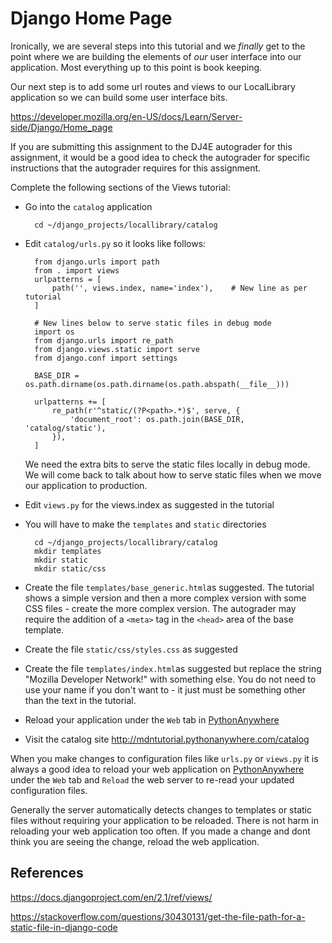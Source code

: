 Django Home Page
================

Ironically, we are several steps into this tutorial and we *finally* get
to the point where we are building the elements of *our* user interface into
our application.  Most everything up to this point is book keeping.

Our next step is to add some url routes and views to
our LocalLibrary application so we can build some user interface bits.

https://developer.mozilla.org/en-US/docs/Learn/Server-side/Django/Home_page

If you are submitting this assignment to the DJ4E autograder 
for this assignment,
it would be a good idea to check the autograder for specific instructions that
the autograder requires for this assignment.

Complete the following sections of the Views tutorial:

* Go into the `catalog` application

        cd ~/django_projects/locallibrary/catalog

* Edit `catalog/urls.py` so it looks like follows:

        from django.urls import path
        from . import views
        urlpatterns = [
            path('', views.index, name='index'),    # New line as per tutorial
        ]

        # New lines below to serve static files in debug mode
        import os
        from django.urls import re_path
        from django.views.static import serve
        from django.conf import settings

        BASE_DIR = os.path.dirname(os.path.dirname(os.path.abspath(__file__)))

        urlpatterns += [
            re_path(r'^static/(?P<path>.*)$', serve, {
                'document_root': os.path.join(BASE_DIR, 'catalog/static'),
            }),
        ]

    We need the extra bits to serve the static files locally in debug mode.  We will come back
    to talk about how to serve static files when we move our application to production.

* Edit `views.py` for the views.index as suggested in the tutorial

* You will have to make the `templates` and `static` directories

        cd ~/django_projects/locallibrary/catalog
        mkdir templates
        mkdir static
        mkdir static/css

* Create the file `templates/base_generic.html`as suggested.  The tutorial shows a simple version and then a more complex version with some CSS files - create the more complex version.  The autograder may require the addition of a `<meta>` tag in the `<head>` area of the base template.

* Create the file `static/css/styles.css` as suggested

* Create the file `templates/index.html`as suggested but replace the string "Mozilla Developer Network!" with something else.  You do not need to use your name if you don't want to - it just must be something other than the text in the tutorial.


* Reload your application under the `Web` tab in
<a href="https://www.pythonanywhere.com" target="_blank">PythonAnywhere</a>

* Visit the catalog site
<a href="http://mdntutorial.pythonanywhere.com/catalog" target="_blank">http://mdntutorial.pythonanywhere.com/catalog</a>

When you make changes to configuration files like `urls.py` or `views.py` it is always a good idea to reload
your web application on
<a href="https://www.pythonanywhere.com" target="_blank">PythonAnywhere</a>
under the `Web` tab and `Reload` the web server to re-read your updated configuration files.

Generally the server automatically detects changes to templates or static files
without requiring your application to be reloaded.  There is not harm in reloading your 
web application too often.  If you made a change and dont think you are seeing the change,
reload the web application.

References
----------

https://docs.djangoproject.com/en/2.1/ref/views/

https://stackoverflow.com/questions/30430131/get-the-file-path-for-a-static-file-in-django-code

